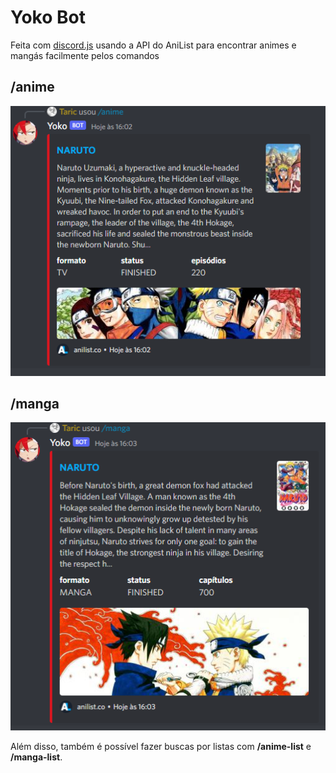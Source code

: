 # Yoko Bot

Feita com [discord.js](https://discord.js.org/) usando a API do AniList para encontrar animes e mangás facilmente pelos comandos

## /anime

![commandAnime](./.github/readme-images/commandAnime.png)

## /manga

![commandManga](./.github/readme-images/commandManga.png)

Além disso, também é possível fazer buscas por listas com **/anime-list** e **/manga-list**.
